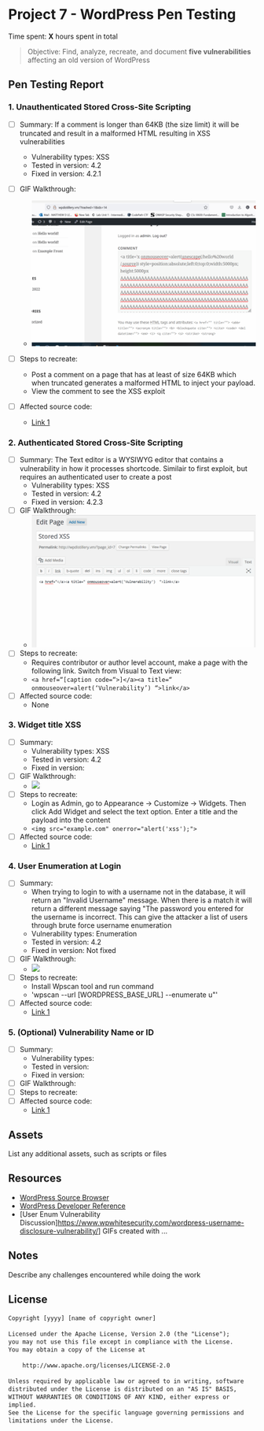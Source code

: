 # Project 7 - WordPress Pen Testing

Time spent: **X** hours spent in total

> Objective: Find, analyze, recreate, and document **five vulnerabilities** affecting an old version of WordPress

## Pen Testing Report

### 1. Unauthenticated Stored Cross-Site Scripting

- [ ] Summary: 
If a comment is longer than 64KB (the size limit) it will be truncated and result in a malformed HTML resulting in XSS vulnerabilities
  - Vulnerability types: XSS
  - Tested in version: 4.2
  - Fixed in version: 4.2.1
- [ ] GIF Walkthrough: 
    - <img src="https://github.com/MattPlum/Project-7-WordPress-Pen-Testing/blob/f85f896a9208a745c0f5e8948ee676fe14d64500/exp1.gif">
- [ ] Steps to recreate: 
  - Post a comment on a page that has at least of size 64KB which when truncated generates a malformed HTML to inject your payload.
  - View the comment to see the XSS exploit


- [ ] Affected source code:
  - [Link 1](None)
  
### 2.  Authenticated Stored Cross-Site Scripting  

- [ ] Summary: 
The Text editor is a WYSIWYG editor that contains a vulnerability in how it processes shortcode. Similair to first exploit, but requires an authenticated user to create a post
  - Vulnerability types: XSS
  - Tested in version: 4.2
  - Fixed in version: 4.2.3
- [ ] GIF Walkthrough: 
    - <img src="https://github.com/MattPlum/Project-7-WordPress-Pen-Testing/blob/8a63eddf090fa39121a7843e81b8e30ca46f7feb/exp2.gif">
- [ ] Steps to recreate: 
    - Requires contributor or author level account, make a page with the following link. Switch from Visual to Text view: 
    - `<a href=“[caption code=“>]</a><a title=“ onmouseover=alert(‘Vulnerability’) “>link</a>`
- [ ] Affected source code:
  - None

### 3. Widget title XSS

- [ ] Summary: 
  - Vulnerability types: XSS
  - Tested in version: 4.2
  - Fixed in version: 
- [ ] GIF Walkthrough: 
  - <img src= "https://github.com/MattPlum/Project-7-WordPress-Pen-Testing/blob/43708455092516fd77e1c58a876ff1449877b81a/exp3.gif">
- [ ] Steps to recreate: 
  - Login as Admin, go to Appearance -> Customize -> Widgets. Then click Add Widget and select the text option. Enter a title and the payload into the content
  - `<img src="example.com" onerror="alert('xss');"> `
- [ ] Affected source code:
  - [Link 1](https://core.trac.wordpress.org/changeset/33529)

### 4. User Enumeration at Login

- [ ] Summary: 
  - When trying to login to with a username not in the database, it will return an "Invalid Username" message. When there is a match it will return a different message saying "The password you entered for the username <username> is incorrect. This can give the attacker a list of users through brute force username enumeration
  - Vulnerability types: Enumeration
  - Tested in version: 4.2
  - Fixed in version: Not fixed
- [ ] GIF Walkthrough: 
  - <img src="https://github.com/MattPlum/Project-7-WordPress-Pen-Testing/blob/443283ba59c8589270511e5e11068c70a426b222/exp4.gif">
- [ ] Steps to recreate: 
  - Install Wpscan tool and run command 
  - 'wpscan --url [WORDPRESS_BASE_URL] --enumerate u"'
- [ ] Affected source code:
  - [Link 1](https://core.trac.wordpress.org/browser/branches/4.1/src/wp-login.php)

### 5. (Optional) Vulnerability Name or ID

- [ ] Summary: 
  - Vulnerability types:
  - Tested in version:
  - Fixed in version: 
- [ ] GIF Walkthrough: 
- [ ] Steps to recreate: 
- [ ] Affected source code:
  - [Link 1](https://core.trac.wordpress.org/browser/tags/version/src/source_file.php) 

## Assets

List any additional assets, such as scripts or files

## Resources

- [WordPress Source Browser](https://core.trac.wordpress.org/browser/)
- [WordPress Developer Reference](https://developer.wordpress.org/reference/)
- [User Enum Vulnerability Discussion]https://www.wpwhitesecurity.com/wordpress-username-disclosure-vulnerability/]
GIFs created with  ...
<!-- Recommended GIF Tools:
[Kap](https://getkap.co/) for macOS
[ScreenToGif](https://www.screentogif.com/) for Windows
[peek](https://github.com/phw/peek) for Linux. -->

## Notes

Describe any challenges encountered while doing the work

## License

    Copyright [yyyy] [name of copyright owner]

    Licensed under the Apache License, Version 2.0 (the "License");
    you may not use this file except in compliance with the License.
    You may obtain a copy of the License at

        http://www.apache.org/licenses/LICENSE-2.0

    Unless required by applicable law or agreed to in writing, software
    distributed under the License is distributed on an "AS IS" BASIS,
    WITHOUT WARRANTIES OR CONDITIONS OF ANY KIND, either express or implied.
    See the License for the specific language governing permissions and
    limitations under the License.
